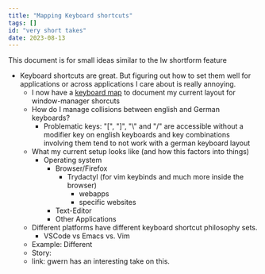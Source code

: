 ```yaml
---
title: "Mapping Keyboard shortcuts"
tags: []
id: "very short takes"
date: 2023-08-13
---
```





This document is for small ideas similar to the lw shortform feature

-   Keyboard shortcuts are great. But figuring out how to set them well
    for applications or across applications I care about is really
    annoying.
    -   I now have a [keyboard
        map](https://github.com/sonofhypnos/my-keyboard-layout/tree/main)
        to document my current layout for window-manager shorcuts
    -   How do I manage collisions between english and German keyboards?
        -   Problematic keys: \"\[\", \"\]\", \"\\\" and \"/\" are
            accessible without a modifier key on english keyboards and
            key combinations involving them tend to not work with a
            german keyboard layout
    -   What my current setup looks like (and how this factors into
        things)
        -   Operating system
            -   Browser/Firefox
                -   Trydactyl (for vim keybinds and much more inside the
                    browser)
                    -   webapps
                    -   specific websites
            -   Text-Editor
            -   Other Applications
    -   Different platforms have different keyboard shortcut philosophy
        sets.
        -   VSCode vs Emacs vs. Vim
    -   Example: Different
    -   Story:
    -   link: gwern has an interesting take on this.
